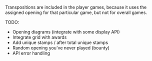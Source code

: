 Transpositions are included in the player games, because it uses the assigned opening for that particular game, but not for overall games.

TODO:
- Opening diagrams (integrate with some display API)
- Integrate grid with awards
- Add unique stamps / after total unique stamps
- Random opening you've never played (bounty)
- API error handling
